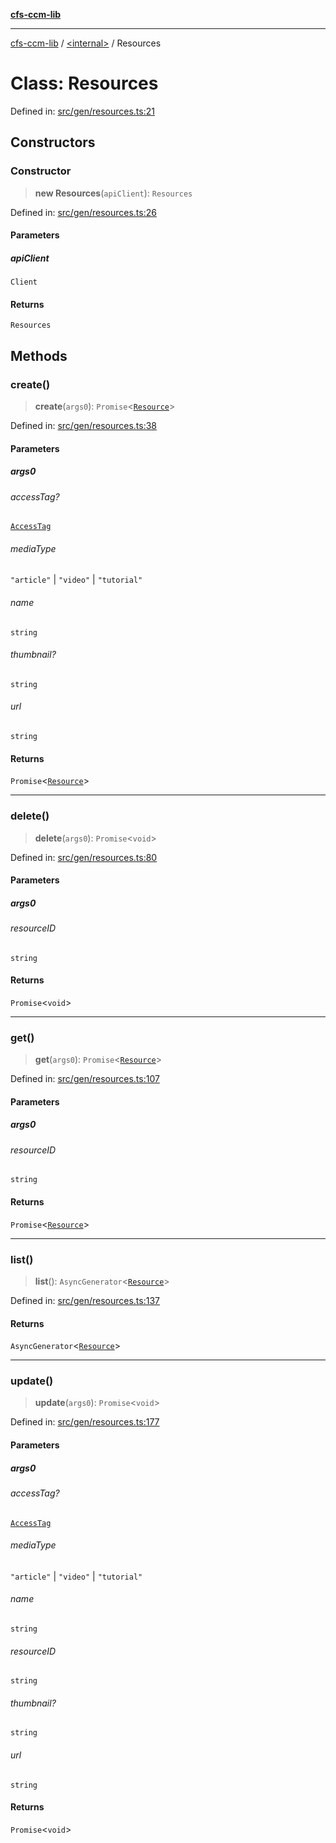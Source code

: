 [**cfs-ccm-lib**](../../README.md)

***

[cfs-ccm-lib](../../README.md) / [\<internal\>](../README.md) / Resources

# Class: Resources

Defined in: [src/gen/resources.ts:21](#)

## Constructors

### Constructor

> **new Resources**(`apiClient`): `Resources`

Defined in: [src/gen/resources.ts:26](#)

#### Parameters

##### apiClient

`Client`

#### Returns

`Resources`

## Methods

### create()

> **create**(`args0`): `Promise`\<[`Resource`](../../type-aliases/Resource.md)\>

Defined in: [src/gen/resources.ts:38](#)

#### Parameters

##### args0

###### accessTag?

[`AccessTag`](../../type-aliases/AccessTag.md)

###### mediaType

`"article"` \| `"video"` \| `"tutorial"`

###### name

`string`

###### thumbnail?

`string`

###### url

`string`

#### Returns

`Promise`\<[`Resource`](../../type-aliases/Resource.md)\>

***

### delete()

> **delete**(`args0`): `Promise`\<`void`\>

Defined in: [src/gen/resources.ts:80](#)

#### Parameters

##### args0

###### resourceID

`string`

#### Returns

`Promise`\<`void`\>

***

### get()

> **get**(`args0`): `Promise`\<[`Resource`](../../type-aliases/Resource.md)\>

Defined in: [src/gen/resources.ts:107](#)

#### Parameters

##### args0

###### resourceID

`string`

#### Returns

`Promise`\<[`Resource`](../../type-aliases/Resource.md)\>

***

### list()

> **list**(): `AsyncGenerator`\<[`Resource`](../../type-aliases/Resource.md)\>

Defined in: [src/gen/resources.ts:137](#)

#### Returns

`AsyncGenerator`\<[`Resource`](../../type-aliases/Resource.md)\>

***

### update()

> **update**(`args0`): `Promise`\<`void`\>

Defined in: [src/gen/resources.ts:177](#)

#### Parameters

##### args0

###### accessTag?

[`AccessTag`](../../type-aliases/AccessTag.md)

###### mediaType

`"article"` \| `"video"` \| `"tutorial"`

###### name

`string`

###### resourceID

`string`

###### thumbnail?

`string`

###### url

`string`

#### Returns

`Promise`\<`void`\>
